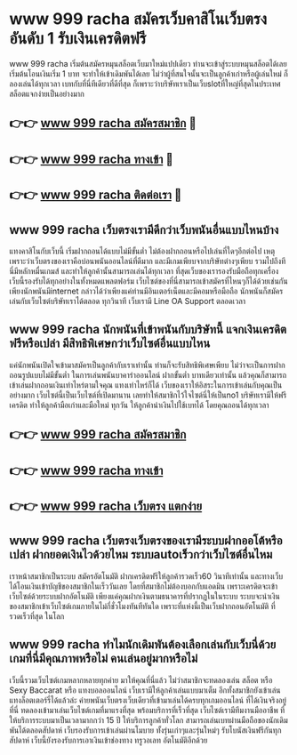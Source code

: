 # www 999 racha สมัครเว็บคาสิโนเว็บตรง อันดับ 1 รับเงินเครดิตฟรี

www 999 racha เริ่มต้นสมัครหมุนสล็อตเว็บมาใหม่แปปเดียว ท่านจะเข้าสู่ระบบหมุนสล็อตได้เลยเริ่มต้นโอนเงินเริ่ม 1 บาท จะทำให้เข้าเดิมพันได้เลย ไม่ว่าผู้ที่สนใจนั้นจะเป็นลูกค้าเก่าหรือผู้เล่นใหม่ ก็ลองเล่นได้ทุกเวลา เบทกับที่นี่ทีเดียวที่ดีที่สุด ก็เพราะว่าบริษัทเราเป็นเว็บslotที่ใหญ่ที่สุดในประเทศ สล็อตแจกง่ายเป็นอย่างมาก

## 👉👉 [www 999 racha สมัครสมาชิก](https://bit.ly/3Ckzg5n) 🎰
## 👉👉 [www 999 racha ทางเข้า](https://bit.ly/3Ckzg5n) 🎰
## 👉👉 [www 999 racha ติดต่อเรา](https://bit.ly/3Ckzg5n) 🎰

## www 999 racha เว็บตรงเรามีดีกว่าเว็บพนันอื่นแบบไหนบ้าง
แทงคาสิโนกับเว็บนี้ เริ่มฝากถอนได้แบบไม่มีขั้นต่ำ ไม่ต้องฝากถอนหรือไปเล่นที่ใดๆอีกต่อไป เหตุเพราะว่าเว็บตรงของเราคือบ่อนพนันออนไลน์ที่ดีมาก และมีเกมเพียบจากบริษัทต่างๆเพียบ รวมไปถึงทีนี่มีหลักหมื่นเกมส์ และทำให้ลูกค้านั้นสามารถเล่นได้ทุกเวลา ที่สุดเว็บของเรารองรับมือถือทุกเครื่อง เว็บนี้รองรับได้ทุกอย่างในทั้งหมดแพลตฟอร์ม เว็บไซต์ของที่นี่สามารถเข้าสมัครที่ไหนๆก็ได้ด้วยเช่นกัน เพียงนักพนันมีinternet กล่าวได้ว่าเพียงแค่ท่านมีอินเตอร์เน็ตและมีคอมหรือมือถือ นักพนันก็สมัครเล่นกับเว็บไซต์บริษัทเราได้ตลอด ทุกวินาที เว็บเรามี Line OA Support ตลอดเวลา

## www 999 racha นักพนันที่เข้าพนันกับบริษัทนี้ แจกเงินเครดิตฟรีหรือเปล่า มีสิทธิพิเศษกว่าเว็บไซต์อื่นแบบไหน
แค่นักพนันเปิดใจเข้ามาสมัครเป็นลูกค้ากับเราเท่านั้น ท่านก็จะรับสิทธิพิเศษเพียบ ไม่ว่าจะเป็นการฝากถอนรูปแบบไม่มีขั้นต่ำ ในการเล่นพนันบาคาร่าออนไลน์ ฝากขั้นต่ำ บาทเดียวเท่านั้น แล้วคุณก็สามารถเข้าเล่นฝากถอนเงินเท่าไหร่ตามใจคุณ แทงเท่าไหร่ก็ได้ เว็บของเราให้อิสระในการเข้าเล่นกับคุณเป็นอย่างมาก เว็บไซต์นี้เป็นเว็บไซต์ที่เปิดมานาน เลยทำให้สมาชิกไว้ใจไซต์นี่ให้เป็นno1 บริษัทเรามีให้ฟรีเครดิต ทำให้ลูกค้ามือเก่าและมือใหม่ ทุกวัน ให้ลูกค้านำเงินไปใช้เบทได้ โดยคุณถอนได้ทุกเวลา

## 👉👉 [www 999 racha สมัครสมาชิก](https://bit.ly/3Ckzg5n)
## 👉👉 [www 999 racha ทางเข้า](https://bit.ly/3Ckzg5n)
## 👉👉 [www 999 racha เว็บตรง แตกง่าย](https://bit.ly/3Ckzg5n)

## www 999 racha เว็บตรงเว็บตรงของเรามีระบบฝากออโต้หรือเปล่า ฝากยอดเงินไวด้วยไหม ระบบautoเร็วกว่าเว็บไซต์อื่นไหม
เราหน้าสมาชิกเป็นระบบ สมัครอัตโนมัติ ฝากเครดิตฟรีให้ลูกค้ารวดเร็ว60 วินาทีเท่านั้น และทางเว็บได้โอนเงินเข้าบัญชีของสมาชิกในเร็ววันเลย โดยที่สมาชิกไม่ต้องบอกกับแอดมิน เพราะเครดิตจะเข้าเว็บไซต์ด้วยระบบฝากอัตโนมัติ เพียงแค่คุณฝากเงินตามธนาคารที่ปรากฏในในระบบ ระบบจะนำเงินของสมาชิกเข้าเว็บไซต์เกมภายในไม่กี่ชั่วโมงทันทีทันใด เพราะที่แห่งนี้เป็นเว็บฝากถอนอัตโนมัติ ที่รวดเร็วที่สุด ในโลก

## www 999 racha ทำไมนักเดิมพันต้องเลือกเล่นกับเว็บนี่ด้วย เกมที่นี่มีคุณภาพหรือไม่ คนเล่นอยู่มากหรือไม่
เว็บนี้รวมเว็บไซต์เกมหลากหลายทุกค่าย มาให้คุณที่นี่แล้ว ไม่ว่าสมาชิกจะทดลองเล่น สล็อต หรือ Sexy Baccarat หรือ แทงบอลออนไลน์ เว็บเรามีให้ลูกค้าเล่นแบบมาเต็ม อีกทั้งสมาชิกยังเข้าเล่นแทงล็อตเตอร์รี่ได้แล้วล่ะ ค่ายพนันเว็บตรงเว็บเดียวที่เข้ามาเล่นได้ครบทุกเกมออนไลน์ ที่ได้เงินจริงอยู่ที่นี่ ทดลองเข้ามาเล่นเว็บไซต์เกมที่มาแรงที่สุด พร้อมบริการที่เร็วที่สุด เว็บไซต์เรามีทีมงานมืออาชีพ ที่ให้บริการระบบมาเป็นเวลามากกว่า 15 ปี ให้บริการลูกค้าทั่วโลก สามารถเล่นเบทผ่านมือถือของนักเดิมพันได้ตลอดสัปดาห์ เว็บรองรับการเข้าเล่นผ่านโมบาย ทั้งรุ่นเก่าๆและรุ่นใหม่ๆ รับโบนัสเงินฟรีกันทุกสัปดาห์ เว็บนี้ยังรองรับการเอาเงินเข้าช่องทาง ทรูวอเลท อัตโนมัติอีกด้วย
